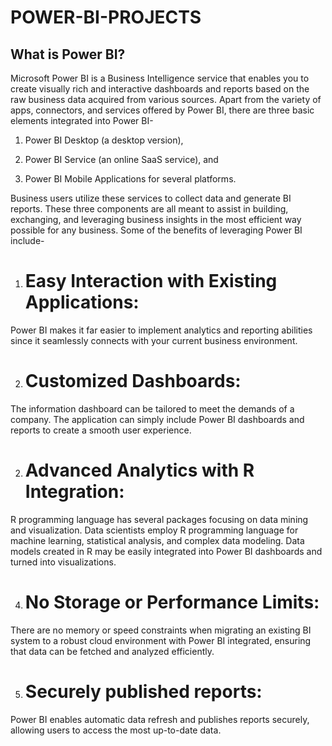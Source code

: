 # POWER-BI-PROJECTS

## What is Power BI?
Microsoft Power BI is a Business Intelligence service that enables you to create visually rich and interactive dashboards and reports based on the raw business data acquired from various sources. Apart from the variety of apps, connectors, and services offered by Power BI, there are three basic elements integrated into Power BI- 

1. Power BI Desktop (a desktop version),

2. Power BI Service (an online SaaS service), and

3. Power BI Mobile Applications for several platforms.

Business users utilize these services to collect data and generate BI reports. These three components are all meant to assist in building, exchanging, and leveraging business insights in the most efficient way possible for any business. Some of the benefits of leveraging Power BI include-

1) # Easy Interaction with Existing Applications: 
Power BI makes it far easier to implement analytics and reporting abilities since it seamlessly connects with your current business environment.

2) # Customized Dashboards: 
 The information dashboard can be tailored to meet the demands of a company. The application can simply include Power BI dashboards and reports to create a smooth user experience.

2) # Advanced Analytics with R Integration: 
R programming language has several packages focusing on data mining and visualization. Data scientists employ R programming language for machine learning, statistical analysis, and complex data modeling. Data models created in R may be easily integrated into Power BI dashboards and turned into visualizations.

4) # No Storage or Performance Limits: 
There are no memory or speed constraints when migrating an existing BI system to a robust cloud environment with Power BI integrated, ensuring that data can be fetched and analyzed efficiently.

5) # Securely published reports: 
Power BI enables automatic data refresh and publishes reports securely, allowing users to access the most up-to-date data.

